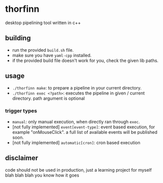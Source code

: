 # thorfinn
desktop pipelining tool written in c++

## building
- run the provided `build.sh` file. 
- make sure you have `yaml-cpp` installed.
- if the provided build file doesn't work for you, check the given lib paths.

## usage
- `./thorfinn make`: to prepare a pipeline in your current directory.
- `./thorfinn exec <?path>`: executes the pipeline in given / current directory. path argument is optional

### trigger types
- `manual`: only manual execution, when directly ran through `exec`.
- [not fully implemented] `event[event-type]`: event based execution, for example "onMouseClick". a full list of available events will be published soon.
- [not fully implemented] `automatic[cron]`: cron based execution

## disclaimer
code should not be used in production, just a learning project for myself blah blah blah you know how it goes
